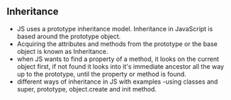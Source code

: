 ## Inheritance

- JS uses a prototype inheritance model. Inheritance in JavaScript is based around the prototype object.
- Acquiring the attributes and methods from the prototype or the base object is known as Inheritance.
- when JS wants to find a property of a method, it looks on the current object first, if not found it looks into it's immediate ancestor all the way up to the prototype, until the property or method is found.
- different ways of inheritance in JS with examples -using classes and super, prototype, object.create and init method.